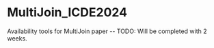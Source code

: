 # MultiJoin_ICDE2024
Availability tools for MultiJoin paper -- TODO: Will be completed with 2 weeks.
